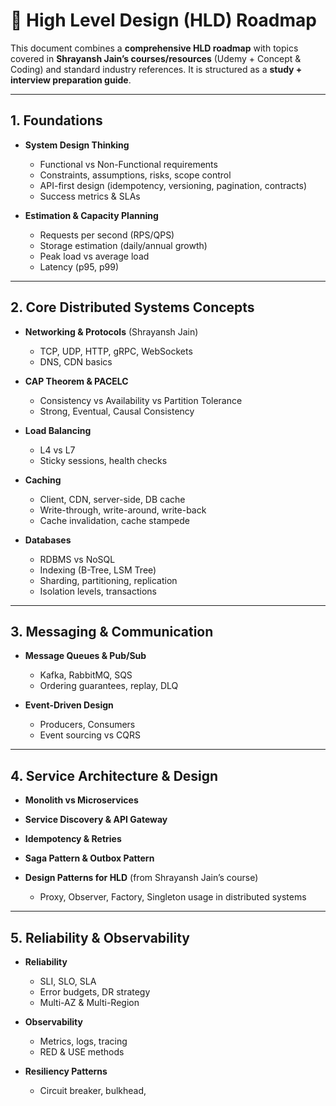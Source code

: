 # 📘 High Level Design (HLD) Roadmap

This document combines a **comprehensive HLD roadmap** with topics covered in **Shrayansh Jain’s courses/resources** (Udemy + Concept & Coding) and standard industry references. It is structured as a **study + interview preparation guide**.

---

## 1. Foundations

* **System Design Thinking**

  * Functional vs Non-Functional requirements
  * Constraints, assumptions, risks, scope control
  * API-first design (idempotency, versioning, pagination, contracts)
  * Success metrics & SLAs
* **Estimation & Capacity Planning**

  * Requests per second (RPS/QPS)
  * Storage estimation (daily/annual growth)
  * Peak load vs average load
  * Latency (p95, p99)

---

## 2. Core Distributed Systems Concepts

* **Networking & Protocols** (Shrayansh Jain)

  * TCP, UDP, HTTP, gRPC, WebSockets
  * DNS, CDN basics
* **CAP Theorem & PACELC**

  * Consistency vs Availability vs Partition Tolerance
  * Strong, Eventual, Causal Consistency
* **Load Balancing**

  * L4 vs L7
  * Sticky sessions, health checks
* **Caching**

  * Client, CDN, server-side, DB cache
  * Write-through, write-around, write-back
  * Cache invalidation, cache stampede
* **Databases**

  * RDBMS vs NoSQL
  * Indexing (B-Tree, LSM Tree)
  * Sharding, partitioning, replication
  * Isolation levels, transactions

---

## 3. Messaging & Communication

* **Message Queues & Pub/Sub**

  * Kafka, RabbitMQ, SQS
  * Ordering guarantees, replay, DLQ
* **Event-Driven Design**

  * Producers, Consumers
  * Event sourcing vs CQRS

---

## 4. Service Architecture & Design

* **Monolith vs Microservices**
* **Service Discovery & API Gateway**
* **Idempotency & Retries**
* **Saga Pattern & Outbox Pattern**
* **Design Patterns for HLD** (from Shrayansh Jain’s course)

  * Proxy, Observer, Factory, Singleton usage in distributed systems

---

## 5. Reliability & Observability

* **Reliability**

  * SLI, SLO, SLA
  * Error budgets, DR strategy
  * Multi-AZ & Multi-Region
* **Observability**

  * Metrics, logs, tracing
  * RED & USE methods
* **Resiliency Patterns**

  * Circuit breaker, bulkhead,
